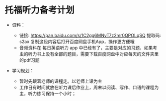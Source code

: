 # 托福听力备考计划

+ 资料：
    + 链接: https://pan.baidu.com/s/1C2gg6MNvT7z2mr0QPOLqSQ 提取码: s2ax 复制这段内容后打开百度网盘手机App，操作更方便哦
    + 音频资料在 每日英语听力 app 中已经有了，主要是对应的习题，如果考虫的听力书上没有全部的题目，需要下载百度网盘中对应每天的文件夹里的pdf习题

+ 学习规划：
    + 暂时先跟着老师的课程走。以老师上课为主
    + 工作日有时间就放在听力课后作业上，周末以阅读、写作、口语的课程为主，听力练习保持一个小时；